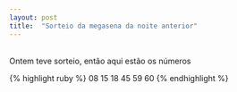 ```yaml
---
layout: post
title:  "Sorteio da megasena da noite anterior"
---
```

<br />
Ontem teve sorteio, então aqui estão os números <br />

{% highlight ruby %}
08 15 18 45 59 60 
{% endhighlight %}

